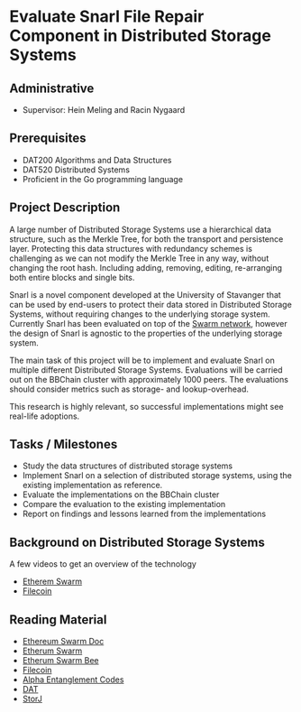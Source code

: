 # Evaluate Snarl File Repair Component in Distributed Storage Systems

## Administrative

- Supervisor: Hein Meling and Racin Nygaard

## Prerequisites
- DAT200 Algorithms and Data Structures
- DAT520 Distributed Systems
- Proficient in the Go programming language

## Project Description

A large number of Distributed Storage Systems use a hierarchical data structure, such as the Merkle Tree, for both the transport and persistence layer.
Protecting this data structures with redundancy schemes is challenging as we can not modify the Merkle Tree in any way, without changing the root hash. Including adding, removing, editing, re-arranging both entire blocks and single bits.

Snarl is a novel component developed at the University of Stavanger that can be used by end-users to protect their data stored in Distributed Storage Systems, without requiring changes to the underlying storage system.
Currently Snarl has been evaluated on top of the [Swarm network](https://swarm.ethereum.org/), however the design of Snarl is agnostic to the properties of the underlying storage system.

The main task of this project will be to implement and evaluate Snarl on multiple different Distributed Storage Systems.
Evaluations will be carried out on the BBChain cluster with approximately 1000 peers.
The evaluations should consider metrics such as storage- and lookup-overhead.

This research is highly relevant, so successful implementations might see real-life adoptions.

## Tasks / Milestones

- Study the data structures of distributed storage systems
- Implement Snarl on a selection of distributed storage systems, using the existing implementation as reference.
- Evaluate the implementations on the BBChain cluster
- Compare the evaluation to the existing implementation
- Report on findings and lessons learned from the implementations

## Background on Distributed Storage Systems

A few videos to get an overview of the technology
- [Etherem Swarm](https://www.youtube.com/watch?v=VgTZV471WFM)
- [Filecoin](https://www.youtube.com/watch?v=P28aNAdZDi4)

## Reading Material

- [Ethereum Swarm Doc](https://swarm-guide.readthedocs.io/en/latest/introduction.html)
- [Etherum Swarm](https://swarm.ethereum.org/)
- [Etherum Swarm Bee](https://github.com/ethersphere/bee)
- [Filecoin](https://filecoin.io/)
- [Alpha Entanglement Codes](https://arxiv.org/abs/1810.02974)
- [DAT](https://dat.foundation/)
- [StorJ](https://storj.io/)
